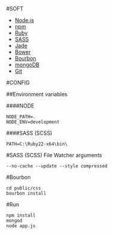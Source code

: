 #SOFT

* [Node.js](http://nodejs.org/)
* [npm](https://www.npmjs.com/)
* [Ruby](http://rubyinstaller.org/)
* [SASS](http://sass-lang.com/)
* [Jade](http://jade-lang.com/)
* [Bower](http://bower.io/)
* [Bourbon](http://bourbon.io/)
* [mongoDB](https://www.mongodb.org/)
* [Git](https://git-scm.com/)

#CONFIG

##Environment variables

####NODE
```
NODE_PATH=.
NODE_ENV=development
```
####SASS (SCSS)
```
PATH=C:\Ruby22-x64\bin\
```

#SASS (SCSS)
File Watcher arguments
```
--no-cache --update --style compressed
```

#Bourbon
```
cd public/css
bourbon install
```

#Run

```
npm install
mongod
node app.js
```
